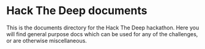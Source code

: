 # Hack The Deep documents
This is the documents directory for the Hack The Deep hackathon. Here you will find general purpose docs which can be used for any of the challenges, or are otherwise miscellaneous.
